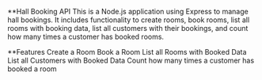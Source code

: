 **Hall Booking API
This is a Node.js application using Express to manage hall bookings.
It includes functionality to create rooms, book rooms, list all rooms with booking data, 
list all customers with their bookings, and count how many times a customer has booked rooms.

**Features
Create a Room
Book a Room
List all Rooms with Booked Data
List all Customers with Booked Data
Count how many times a customer has booked a room
